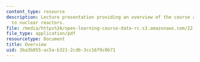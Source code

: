 ```yaml
---
content_type: resource
description: Lecture presentation providing an overview of the course and introduction
  to nuclear reactors.
file: /media/https%3A/open-learning-course-data-rc.s3.amazonaws.com/22-091-nuclear-reactor-safety-spring-2008/3ba3b855ac5ab3212cdb3cc16f9c0b71_MIT22_091S08_lec01.pdf
file_type: application/pdf
resourcetype: Document
title: Overview
uid: 3ba3b855-ac5a-b321-2cdb-3cc16f9c0b71
---
```

